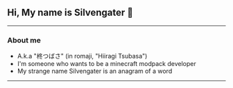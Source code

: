 ## Hi, My name is Silvengater 👋

---

### About me
- A.k.a "柊つばさ" (in romaji, "Hiiragi Tsubasa")
- I'm someone who wants to be a minecraft modpack developer
- My strange name Silvengater is an anagram of a word

---
